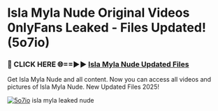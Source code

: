 # Isla Myla Nude Original Videos 0nlyFans Leaked - Files Updated! (5o7io)

<h3>🔴 CLICK HERE 🌐==►► <a href="https://tinyurl.com/52m3yx9h" rel="nofollow">Isla Myla Nude Updated Files</a></h3>

Get Isla Myla Nude and all content. Now you can access all videos and pictures of Isla Myla Nude. New Updated Files 2025!

[![5o7io](https://i.imgur.com/TnHtlc8.gif)](https://tinyurl.com/52m3yx9h)
isla myla leaked nude
